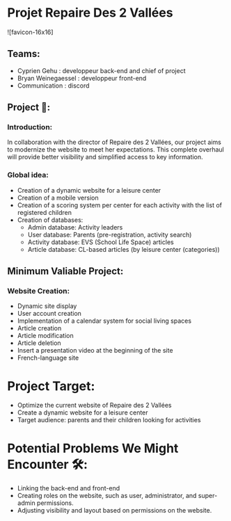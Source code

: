 # Projet Repaire Des 2 Vallées
![favicon-16x16]
## Teams:
- Cyprien Gehu : developpeur back-end and chief of project
- Bryan Weinegaessel : developpeur front-end
- Communication : discord

## Project 🚀:
### Introduction:
In collaboration with the director of Repaire des 2 Vallées, our project aims to modernize the website to meet her expectations. This complete overhaul will provide better visibility and simplified access to key information. 

### Global idea:
- Creation of a dynamic website for a leisure center
- Creation of a mobile version
- Creation of a scoring system per center for each activity with the list of registered children
- Creation of databases:
    - Admin database: Activity leaders
    - User database: Parents (pre-registration, activity search)
    - Activity database: EVS (School Life Space) articles
    - Article database: CL-based articles (by leisure center (categories))


## Minimum Valiable Project:

### Website Creation:
- Dynamic site display
- User account creation
- Implementation of a calendar system for social living spaces
- Article creation
- Article modification
- Article deletion
- Insert a presentation video at the beginning of the site
- French-language site
# Project Target:
- Optimize the current website of Repaire des 2 Vallées
- Create a dynamic website for a leisure center
- Target audience: parents and their children looking for activities
    

# Potential Problems We Might Encounter 🛠️: 
- Linking the back-end and front-end
- Creating roles on the website, such as user, administrator, and super-admin permissions.
- Adjusting visibility and layout based on permissions on the website.